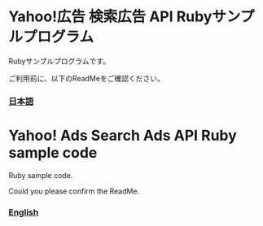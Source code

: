 # Yahoo!広告 検索広告 API Rubyサンプルプログラム

Rubyサンプルプログラムです。

ご利用前に、以下のReadMeをご確認ください。

### [日本語](./README_JA.md)

# Yahoo! Ads Search Ads API Ruby sample code

Ruby sample code.

Could you please confirm the ReadMe.

### [English](./README_EN.md)

